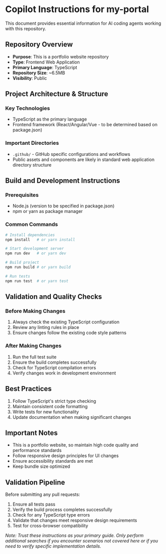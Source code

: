 # Copilot Instructions for my-portal

This document provides essential information for AI coding agents working with this repository.

## Repository Overview

- **Purpose**: This is a portfolio website repository
- **Type**: Frontend Web Application
- **Primary Language**: TypeScript
- **Repository Size**: ~6.5MB
- **Visibility**: Public

## Project Architecture & Structure

### Key Technologies
- TypeScript as the primary language
- Frontend framework (React/Angular/Vue - to be determined based on package.json)

### Important Directories
- `.github/` - GitHub specific configurations and workflows
- Public assets and components are likely in standard web application directory structure

## Build and Development Instructions

### Prerequisites
- Node.js (version to be specified in package.json)
- npm or yarn as package manager

### Common Commands
```bash
# Install dependencies
npm install   # or yarn install

# Start development server
npm run dev   # or yarn dev

# Build project
npm run build # or yarn build

# Run tests
npm run test  # or yarn test
```

## Validation and Quality Checks

### Before Making Changes
1. Always check the existing TypeScript configuration
2. Review any linting rules in place
3. Ensure changes follow the existing code style patterns

### After Making Changes
1. Run the full test suite
2. Ensure the build completes successfully
3. Check for TypeScript compilation errors
4. Verify changes work in development environment

## Best Practices

1. Follow TypeScript's strict type checking
2. Maintain consistent code formatting
3. Write tests for new functionality
4. Update documentation when making significant changes

## Important Notes

- This is a portfolio website, so maintain high code quality and performance standards
- Follow responsive design principles for UI changes
- Ensure accessibility standards are met
- Keep bundle size optimized

## Validation Pipeline

Before submitting any pull requests:
1. Ensure all tests pass
2. Verify the build process completes successfully
3. Check for any TypeScript type errors
4. Validate that changes meet responsive design requirements
5. Test for cross-browser compatibility

*Note: Trust these instructions as your primary guide. Only perform additional searches if you encounter scenarios not covered here or if you need to verify specific implementation details.*
